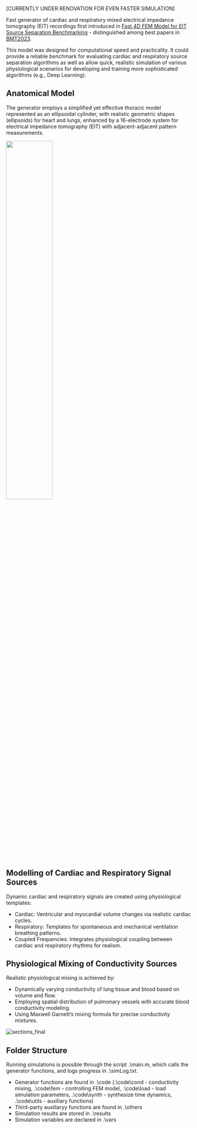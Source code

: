 [CURRENTLY UNDER RENOVATION FOR EVEN FASTER SIMULATION]

Fast generator of cardiac and respiratory mixed electrical impedance tomography (EIT) recordings first introduced in [Fast 4D FEM Model for EIT Source Separation Benchmarking](https://www.degruyterbrill.com/document/doi/10.1515/cdbme-2023-1097/html) - distinguished among best papers in [BMT2023](https://bmt2023.de/).  

This model was designed for computational speed and practicality. It could provide a reliable benchmark for evaluating cardiac and respiratory source separation algorithms as well as allow quick, realistic simulation of various physiological scenarios for developing and training more sophisticated algorithms (e.g., Deep Learning).

## Anatomical Model
The generator employs a simplified yet effective thoracic model represented as an ellipsoidal cylinder, with realistic geometric shapes (ellipsoids) for heart and lungs, enhanced by a 16-electrode system for electrical impedance tomography (EIT) with adjacent-adjacent pattern measurements.

<img src="https://github.com/user-attachments/assets/d7526f03-5b17-48ea-9619-026b2c59737d" width=50% height=50%>

## Modelling of Cardiac and Respiratory Signal Sources
Dynamic cardiac and respiratory signals are created using physiological templates:
* Cardiac: Ventricular and myocardial volume changes via realistic cardiac cycles.
* Respiratory: Templates for spontaneous and mechanical ventilation breathing patterns.
* Coupled Frequencies: Integrates physiological coupling between cardiac and respiratory rhythms for realism.

## Physiological Mixing of Conductivity Sources
Realistic physiological mixing is achieved by:
* Dynamically varying conductivity of lung tissue and blood based on volume and flow.
* Employing spatial distribution of pulmonary vessels with accurate blood conductivity modeling.
* Using Maxwell Garnett’s mixing formula for precise conductivity mixtures.

![sections_final](https://github.com/user-attachments/assets/7005bb90-ed88-4124-956e-1ef93a330f12)

## Folder Structure
Running simulations is possible through the script .\main.m, which calls the generator functions, and logs progress in .\simLog.txt.
* Generator functions are found in .\code (.\code\cond - conductivity mixing, .\code\fem - controlling FEM model, .\code\load - load simulation parameters, .\code\synth -  synthesize time dynamics, .\code\utils - auxiliary functions)
* Third-party auxiliaryy functions are found in .\others
* Simulation results are stored in .\results
* Simulation variables are declared in .\vars
